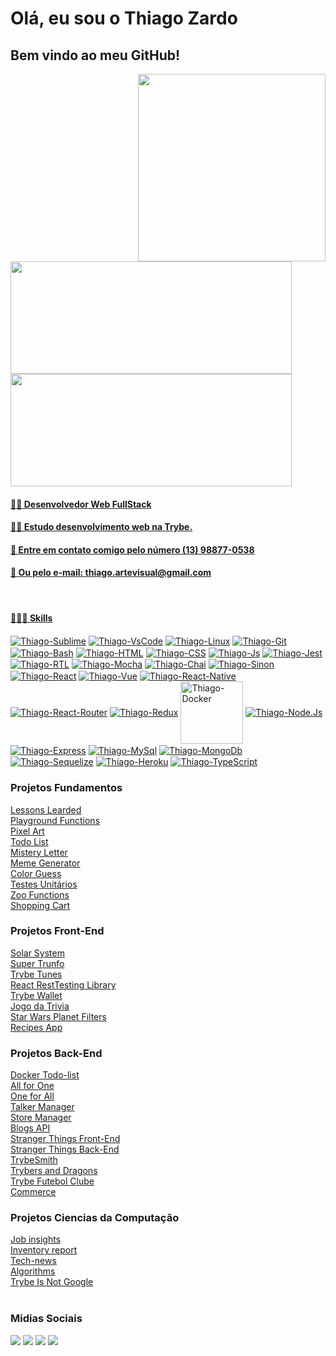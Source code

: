   # Olá, eu sou o Thiago Zardo
  ## Bem vindo ao meu GitHub!
  <img align="right" src="https://user-images.githubusercontent.com/66880417/183272429-3f59b0bb-1c2a-4a88-8fd1-d40a6f3cf512.png" width="300px" />

<div class="container">
  <a href="https://github.com/thiagozardo">
  <img width="450em" height="180em" src="https://github-readme-stats.vercel.app/api?username=thiagozardo&show_icons=true&theme=dracula&include_all_commits=true&count_private=true"/>
  <img width="450em" height="180em" src="https://github-readme-stats.vercel.app/api/top-langs/?username=thiagozardo&layout=compact&langs_count=7&theme=dracula"/>
</div>
  
<h4>👨‍💻 Desenvolvedor Web FullStack</h4>
<h4>👨‍🎓 Estudo desenvolvimento web na Trybe.
<h4>📱 Entre em contato comigo pelo número (13) 98877-0538 <h4>
<h4>📧 Ou pelo e-mail: thiago.artevisual@gmail.com </h4>  
  
<div style="display: inline_block"><br>
  <h4>👨🏻‍💻 Skills</h4>
  
  <a href="https://www.sublimetext.com/">
    <img align="center" alt="Thiago-Sublime" src="https://img.shields.io/badge/sublime_text-%23575757.svg?&style=for-the-badge&logo=sublime-text&logoColor=important" /></a>
    
  <a href="https://code.visualstudio.com/">
    <img align="center" alt="Thiago-VsCode" src="https://img.shields.io/badge/Visual_Studio_Code-0078D4?style=for-the-badge&logo=visual%20studio%20code&logoColor=white" /></a>
    
  <a href="https://www.vivaolinux.com.br/linux">
    <img align="center" alt="Thiago-Linux" src="https://img.shields.io/badge/Linux-FCC624?style=for-the-badge&logo=linux&logoColor=black" /></a>
  
  <a href="https://git-scm.com/">
    <img align="center" alt="Thiago-Git" src="https://img.shields.io/badge/GIT-E44C30?style=for-the-badge&logo=git&logoColor=white" /></a>
    
  <a href="https://devdocs.io/">
    <img align="center" alt="Thiago-Bash" src="https://img.shields.io/badge/GNU%20Bash-4EAA25?style=for-the-badge&logo=GNU%20Bash&logoColor=white" /></a>
  
  <a href="https://developer.mozilla.org/pt-BR/docs/Web/HTML">
    <img align="center" alt="Thiago-HTML" src="https://img.shields.io/badge/HTML5-E34F26?style=for-the-badge&logo=html5&logoColor=white" /></a>
  
  <a href="https://www.w3schools.com/css/">
    <img align="center" alt="Thiago-CSS" src="https://img.shields.io/badge/CSS3-1572B6?style=for-the-badge&logo=css3&logoColor=white" /></a>
  
  <a href="https://developer.mozilla.org/pt-BR/docs/Web/JavaScript">
    <img align="center" alt="Thiago-Js" src="https://img.shields.io/badge/JavaScript-F7DF1E?style=for-the-badge&logo=javascript&logoColor=black"></a>
  
  <a href="https://jestjs.io">
    <img align="center" alt="Thiago-Jest" src="https://img.shields.io/badge/Jest-323330?style=for-the-badge&logo=Jest&logoColor=white" /></a>
  
  <a href="https://testing-library.com/">
    <img align="center" alt="Thiago-RTL" src="https://img.shields.io/badge/testing%20library-323330?style=for-the-badge&logo=testing-library&logoColor=red" /></a>
    
  <a href="https://mochajs.org/">
    <img align="center" alt="Thiago-Mocha" src ="https://img.shields.io/badge/mocha.js-323330?style=for-the-badge&logo=mocha&logoColor=Brown" /></a>
  
  <a href="https://www.chaijs.com/">
    <img align="center" alt="Thiago-Chai" src ="https://img.shields.io/badge/chai.js-323330?style=for-the-badge&logo=chai&logoColor=red" /></a>
  
  <a href="https://sinonjs.org/">
    <img align="center" alt="Thiago-Sinon" src ="https://img.shields.io/badge/sinon.js-323330?style=for-the-badge&logo=sinon" /></a>
  
  <a href="https://reactjs.org/">
    <img align="center" alt="Thiago-React" src="https://img.shields.io/badge/React-20232A?style=for-the-badge&logo=react&logoColor=61DAFB" /></a>

  <a href="https://vuejs.org/">
    <img align="center" alt="Thiago-Vue" src="https://img.shields.io/badge/Vue.js-35495E?style=for-the-badge&logo=vuedotjs&logoColor=4FC08D" /></a>
  
  <a href="https://reactnative.dev/">
    <img align="center" alt="Thiago-React-Native" src="https://img.shields.io/badge/React_Native-20232A?style=for-the-badge&logo=react&logoColor=61DAFB" /></a>
  
  <a href="https://reactrouter.com/">
    <img align="center" alt="Thiago-React-Router" src="https://img.shields.io/badge/React_Router-CA4245?style=for-the-badge&logo=react-router&logoColor=white" /></a>
   
  <a href="https://redux.js.org/">
    <img align="center" alt="Thiago-Redux" src="https://img.shields.io/badge/Redux-593D88?style=for-the-badge&logo=redux&logoColor=white" /></a>
    
  <a href="https://docs.docker.com/">
    <img align="center" alt="Thiago-Docker" src="https://user-images.githubusercontent.com/66880417/184455784-1d6ad612-ab91-48b6-ab41-1d08cbba8962.png" width="100px"/></a>
    
  <a href="https://nodejs.org/en/">
    <img align="center" alt="Thiago-Node.Js" src="https://img.shields.io/badge/Node.js-43853D?style=for-the-badge&logo=node.js&logoColor=white" /></a>  
    
  <a href="http://expressjs.com/pt-br/">
    <img align="center" alt="Thiago-Express" src="https://img.shields.io/badge/Express.js-404D59?style=for-the-badge" /></a>  
  
  <a href="https://www.mysql.com/">
    <img align="center" alt="Thiago-MySql" src="https://img.shields.io/badge/MySQL-005C84?style=for-the-badge&logo=mysql&logoColor=white" /></a>
    
  <a href="https://www.mongodb.com/docs/">
    <img align="center" alt="Thiago-MongoDb" src="https://img.shields.io/badge/MongoDB-4EA94B?style=for-the-badge&logo=mongodb&logoColor=white" /></a>
  
  <a href="https://sequelize.org/">
    <img align="center" alt="Thiago-Sequelize" src="https://img.shields.io/badge/Sequelize-52B0E7?style=for-the-badge&logo=Sequelize&logoColor=white" /></a>
  
  <a href="https://id.heroku.com/">
    <img align="center" alt="Thiago-Heroku" src="https://img.shields.io/badge/Heroku-430098?style=for-the-badge&logo=heroku&logoColor=white" /></a>
  
  <a href="https://www.typescriptlang.org/">
    <img align="center" alt="Thiago-TypeScript" src ="https://img.shields.io/badge/TypeScript-007ACC?style=for-the-badge&logo=typescript&logoColor=white" /></a>
           
</div>
  
  <div>
    <h3>Projetos Fundamentos</h3>
    <a href="https://github.com/ThiagoZardo/project-lessons-learned">Lessons Learded</a> <br>
    <a href="https://github.com/ThiagoZardo/project-playground-functions">Playground Functions</a> <br>
    <a href="https://github.com/ThiagoZardo/projeto-pixel-art">Pixel Art</a> </br>
    <a href="https://github.com/ThiagoZardo/projeto-to-do-list">Todo List</a> </br>
    <a href="https://github.com/ThiagoZardo/project-mistery-letter">Mistery Letter</a> <br>
    <a href="https://github.com/ThiagoZardo/project-meme-generator">Meme Generator</a> <br>
    <a href="https://github.com/ThiagoZardo/project-color-guess">Color Guess</a> <br>    
    <a href="https://github.com/ThiagoZardo/projeto-testes-unitarios">Testes Unitários</a> </br>
    <a href="https://github.com/ThiagoZardo/projeto-zoo-functions">Zoo Functions</a> </br>
    <a href="https://github.com/ThiagoZardo/shopping_cart">Shopping Cart</a> </br>
  </div>
 
  <div>
    <h3>Projetos Front-End</h3>
    <a href="https://github.com/ThiagoZardo/project-solar-sytem">Solar System</a> </br>
    <a href="https://github.com/ThiagoZardo/project-super-trunfo">Super Trunfo</a> </br>
    <a href="https://github.com/ThiagoZardo/project-trybe-tunes">Trybe Tunes</a> </br>
    <a href="https://github.com/ThiagoZardo/project-React-Tests-Library">React RestTesting Library</a> </br>
    <a href="https://github.com/ThiagoZardo/project-trybe-wallet">Trybe Wallet</a> </br>
    <a href="https://github.com/ThiagoZardo/project-trivia">Jogo da Trivia</a> </br>
    <a href="https://github.com/ThiagoZardo/project-starwars-planets-search">Star Wars Planet Filters</a> </br>
    <a href="https://github.com/ThiagoZardo/project-recipes-app">Recipes App</a> </br>
  </div>

  <div>
    <h3>Projetos Back-End</h3>
    <a href="https://github.com/ThiagoZardo/project-docker-todo-list">Docker Todo-list</a> </br>
    <a href="https://github.com/ThiagoZardo/project-all-for-one">All for One</a> </br>
    <a href="https://github.com/ThiagoZardo/project-one-for-all">One for All</a> </br>
    <a href="https://github.com/ThiagoZardo/project-talker-manager">Talker Manager</a> </br>
    <a href="https://github.com/ThiagoZardo/project-store-manager">Store Manager</a> </br>
    <a href="https://github.com/ThiagoZardo/project-blogs-api">Blogs API</a> </br>
    <a href="https://github.com/ThiagoZardo/project-stranger-things-front">Stranger Things Front-End</a> </br>
    <a href="https://github.com/ThiagoZardo/project-stranger-things-back">Stranger Things Back-End</a> </br>
    <a href="https://github.com/ThiagoZardo/project-trybesmith">TrybeSmith</a> </br>
    <a href="https://github.com/ThiagoZardo/project-trybers-and-dragons">Trybers and Dragons</a> </br>
    <a href="https://github.com/ThiagoZardo/project-tfc"> Trybe Futebol Clube</a> </br>
    <a href="https://github.com/ThiagoZardo/project-commerce"> Commerce </a> </br>
  </div>
  
  <div>
    <h3>Projetos Ciencias da Computação</h3>
    <a href="https://github.com/ThiagoZardo/project-job-insights">Job insights</a> </br>
    <a href="https://github.com/ThiagoZardo/project-inventory-report">Inventory report</a> </br>
    <a href="https://github.com/ThiagoZardo/project-tech-news">Tech-news</a> </br>
    <a href="https://github.com/ThiagoZardo/project-algorithms">Algorithms</a> </br>
    <a href="https://github.com/ThiagoZardo/project-ting">Trybe Is Not Google</a> </br>
  </div>
 
 <br>
 <h3>Midias Sociais</h3>
<div> 
  <a href="https://www.youtube.com/channel/UCOFr9Imywu0Mm55mljEpcCQ" target="_blank"><img src="https://img.shields.io/badge/YouTube-FF0000?style=for-the-badge&logo=youtube&logoColor=white" target="_blank"></a>
  <a href="https://www.instagram.com/thiago_jarilho_zardo/" target="_blank"><img src="https://img.shields.io/badge/-Instagram-%23E4405F?style=for-the-badge&logo=instagram&logoColor=white" target="_blank"></a>
  <a href = "mailto:thiago.artevisual@gmail.com"><img src="https://img.shields.io/badge/-Gmail-%23333?style=for-the-badge&logo=gmail&logoColor=white" target="_blank"></a>
  <a href="https://www.linkedin.com/in/thiago-jarilho-zardo-97446b17a/" target="_blank"><img src="https://img.shields.io/badge/-LinkedIn-%230077B5?style=for-the-badge&logo=linkedin&logoColor=white" target="_blank"></a> 
  
</div>
